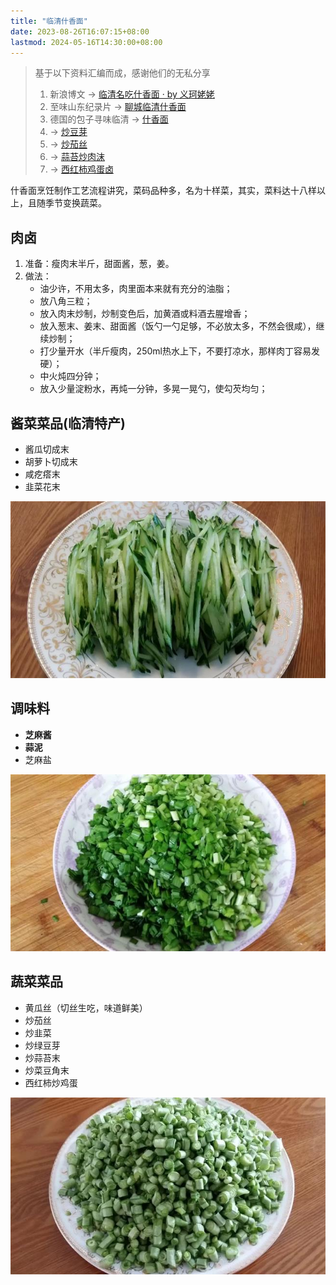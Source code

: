 ```yaml
---
title: "临清什香面"
date: 2023-08-26T16:07:15+08:00
lastmod: 2024-05-16T14:30:00+08:00
---
```


> 基于以下资料汇编而成，感谢他们的无私分享
>
> 1. 新浪博文 -> [临清名吃什香面 · by 义珂姥姥](https://blog.sina.com.cn/s/blog_4d491e510102vosn.html)
> 2. 至味山东纪录片 -> [聊城临清什香面](https://www.bilibili.com/video/BV1V3411b7Yy/)
> 3. 德国的包子寻味临清 -> [什香面](https://www.bilibili.com/video/BV1cz4y1U758/)
> 4. -> [炒豆芽](https://www.bilibili.com/video/BV1A8411F7m9/)
> 5. -> [炒茄丝](https://www.bilibili.com/video/BV1EL4y1n7HC/)
> 6. -> [蒜苔炒肉沫](https://www.bilibili.com/video/BV18K411K7nj/)
> 7. -> [西红柿鸡蛋卤](https://www.bilibili.com/video/BV12o4y1U7GL/)

什香面烹饪制作工艺流程讲究，菜码品种多，名为十样菜，其实，菜料达十八样以上，且随季节变换蔬菜。

## 肉卤

1. 准备：瘦肉末半斤，甜面酱，葱，姜。
2. 做法：
    - 油少许，不用太多，肉里面本来就有充分的油脂；
    - 放八角三粒；
    - 放入肉末炒制，炒制变色后，加黄酒或料酒去腥增香；
    - 放入葱末、姜末、甜面酱（饭勺一勺足够，不必放太多，不然会很咸），继续炒制；
    - 打少量开水（半斤瘦肉，250ml热水上下，不要打凉水，那样肉丁容易发硬）；
    - 中火炖四分钟；
    - 放入少量淀粉水，再炖一分钟，多晃一晃勺，使勾芡均匀；

## 酱菜菜品(临清特产)

- 酱瓜切成末
- 胡萝卜切成末
- 咸疙瘩末
- 韭菜花末

![](huanggua.jpeg)

## 调味料

- **芝麻酱**
- **蒜泥**
- 芝麻盐

![](jiucai.jpeg)

## 蔬菜菜品

- 黄瓜丝（切丝生吃，味道鲜美）
- 炒茄丝
- 炒韭菜
- 炒绿豆芽
- 炒蒜苔末
- 炒菜豆角末
- 西红柿炒鸡蛋

![](caidoujiao.jpeg)
